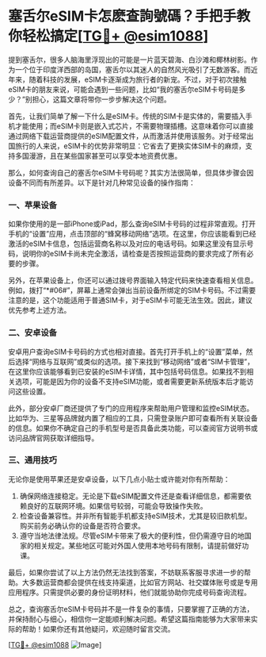 # 塞舌尔eSIM卡怎麽查詢號碼？手把手教你轻松搞定[[TG💪+ @esim1088](https://t.me/s/esim1088)]

提到塞舌尔，很多人脑海里浮现出的可能是一片蓝天碧海、白沙滩和椰林树影。作为一个位于印度洋西部的岛国，塞舌尔以其迷人的自然风光吸引了无数游客。而近年来，随着科技的发展，eSIM卡逐渐成为旅行者的新宠。不过，对于初次接触eSIM卡的朋友来说，可能会遇到一些问题，比如“我的塞舌尔eSIM卡号码是多少？”别担心，这篇文章将带你一步步解决这个问题。

首先，让我们简单了解一下什么是eSIM卡。传统的SIM卡是实体的，需要插入手机才能使用；而eSIM卡则是嵌入式芯片，不需要物理插槽。这意味着你可以直接通过网络下载运营商提供的eSIM配置文件，从而激活并使用该服务。对于经常出国旅行的人来说，eSIM卡的优势非常明显：它省去了更换实体SIM卡的麻烦，支持多国漫游，且在某些国家甚至可以享受本地资费优惠。

那么，如何查询自己的塞舌尔eSIM卡号码呢？其实方法很简单，但具体步骤会因设备不同而有所差异。以下是针对几种常见设备的操作指南：

### 一、苹果设备

如果你使用的是一部iPhone或iPad，那么查询eSIM卡号码的过程非常直观。打开手机的“设置”应用，点击顶部的“蜂窝移动网络”选项。在这里，你应该能看到已经激活的eSIM卡信息，包括运营商名称以及对应的电话号码。如果这里没有显示号码，说明你的eSIM卡尚未完全激活，请检查是否按照运营商的要求完成了所有必要的步骤。

另外，在苹果设备上，你还可以通过拨号界面输入特定代码来快速查看相关信息。例如，拨打“*#06#”，屏幕上通常会弹出当前设备所绑定的SIM卡号码。不过需要注意的是，这个功能适用于普通SIM卡，对于eSIM卡可能无法生效。因此，建议优先参考上述方法。

### 二、安卓设备

安卓用户查询eSIM卡号码的方式也相对直接。首先打开手机上的“设置”菜单，然后选择“网络与互联网”或类似的选项。接下来找到“移动网络”或者“SIM卡管理”，在这里你应该能够看到已安装的eSIM卡详情，其中包括号码信息。如果找不到相关选项，可能是因为你的设备不支持eSIM功能，或者需要更新系统版本后才能访问这些设置。

此外，部分安卓厂商还提供了专门的应用程序来帮助用户管理和监控eSIM状态。比如华为、三星等品牌就内置了相应的工具，只需登录账户即可查看所有关联设备的信息。如果你不确定自己的手机型号是否具备此类功能，可以查阅官方说明书或访问品牌官网获取详细指导。

### 三、通用技巧

无论你是使用苹果还是安卓设备，以下几点小贴士或许能对你有所帮助：

1. 确保网络连接稳定。无论是下载eSIM配置文件还是查看详细信息，都需要依赖良好的互联网环境。如果信号较弱，可能会导致操作失败。
2. 检查设备兼容性。并非所有智能手机都支持eSIM技术，尤其是较旧款机型。购买前务必确认你的设备是否符合要求。
3. 遵守当地法律法规。尽管eSIM卡带来了极大的便利性，但仍需遵守目的地国家的相关规定。某些地区可能对外国人使用本地号码有限制，请提前做好功课。

最后，如果你尝试了以上方法仍然无法找到答案，不妨联系客服寻求进一步的帮助。大多数运营商都会提供在线支持渠道，比如官方网站、社交媒体账号或是专用应用程序。只需提供必要的身份证明材料，他们就能协助你完成号码查询流程。

总之，查询塞舌尔eSIM卡号码并不是一件复杂的事情，只要掌握了正确的方法，并保持耐心与细心，相信你一定能顺利解决问题。希望这篇指南能够为大家带来实际的帮助！如果你还有其他疑问，欢迎随时留言交流。

[[TG💪+ @esim1088](https://t.me/s/esim1088) ![Image](https://i.postimg.cc/4NQfJmqS/Snipaste-2025-05-13-00-14-12.png)]